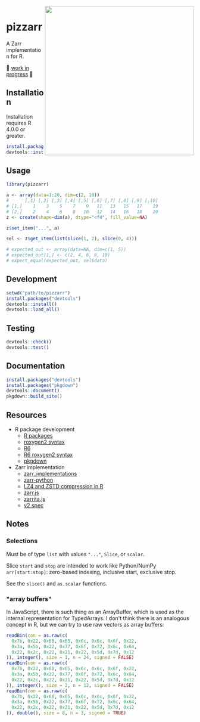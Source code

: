 <img src="https://upload.wikimedia.org/wikipedia/commons/thumb/8/86/Grandma-pizza-01.jpg/640px-Grandma-pizza-01.jpg" width="400" align="right"/> 

# pizzarr

A Zarr implementation for R.

🚧 [work in progress](https://github.com/keller-mark/pizzarr/search?q=TODO) 🚧

## Installation

Installation requires R 4.0.0 or greater.

```r
install.packages("devtools")
devtools::install_github("keller-mark/pizzarr")
```

## Usage

```r
library(pizzarr)

a <- array(data=1:20, dim=c(2, 10))
#      [,1] [,2] [,3] [,4] [,5] [,6] [,7] [,8] [,9] [,10]
# [1,]    1    3    5    7    9   11   13   15   17    19
# [2,]    2    4    6    8   10   12   14   16   18    20
z <- create(shape=dim(a), dtype="<f4", fill_value=NA)

z$set_item("...", a)

sel <- z$get_item(list(slice(1, 2), slice(0, 4)))

# expected_out <- array(data=NA, dim=c(1, 5))
# expected_out[1,] <- c(2, 4, 6, 8, 10)
# expect_equal(expected_out, sel$data)
```


## Development


```r
setwd("path/to/pizzarr")
install.packages("devtools")
devtools::install()
devtools::load_all()
```

## Testing

```r
devtools::check()
devtools::test()
```

## Documentation

```r
install.packages("devtools")
install.packages("pkgdown")
devtools::document()
pkgdown::build_site()
```

## Resources

- R package development
  - [R packages](https://r-pkgs.org/)
  - [roxygen2 syntax](https://cran.r-project.org/web/packages/roxygen2/vignettes/rd-formatting.html)
  - [R6](https://r6.r-lib.org/index.html)
  - [R6 roxygen2 syntax](https://www.tidyverse.org/blog/2019/11/roxygen2-7-0-0/#r6-documentation)
  - [pkgdown](https://pkgdown.r-lib.org/)
- Zarr implementation
  - [zarr_implementations](https://github.com/zarr-developers/zarr_implementations)
  - [zarr-python](https://github.com/zarr-developers/zarr-python)
  - [LZ4 and ZSTD compression in R](https://github.com/traversc/qs)
  - [zarr.js](https://github.com/gzuidhof/zarr.js)
  - [zarrita.js](https://github.com/manzt/zarrita.js)
  - [v2 spec](https://zarr.readthedocs.io/en/stable/spec/v2.html)
  
## Notes

### Selections

Must be of type `list` with values `"..."`, `Slice`, or `scalar`.

Slice `start` and `stop` are intended to work like Python/NumPy `arr[start:stop]`: zero-based indexing, inclusive start, exclusive stop.

See the `slice()` and `as.scalar` functions.

### "array buffers"

In JavaScript, there is such thing as an ArrayBuffer, which is used as the internal representation for TypedArrays.
I don't think there is an analogous concept in R, but we can try to use raw vectors as array buffers:

```R
readBin(con = as.raw(c(
  0x7b, 0x22, 0x68, 0x65, 0x6c, 0x6c, 0x6f, 0x22,
  0x3a, 0x5b, 0x22, 0x77, 0x6f, 0x72, 0x6c, 0x64,
  0x22, 0x2c, 0x22, 0x21, 0x22, 0x5d, 0x7d, 0x12
)), integer(), size = 1, n = 24, signed = FALSE)
readBin(con = as.raw(c(
  0x7b, 0x22, 0x68, 0x65, 0x6c, 0x6c, 0x6f, 0x22,
  0x3a, 0x5b, 0x22, 0x77, 0x6f, 0x72, 0x6c, 0x64,
  0x22, 0x2c, 0x22, 0x21, 0x22, 0x5d, 0x7d, 0x12
)), integer(), size = 2, n = 12, signed = FALSE)
readBin(con = as.raw(c(
  0x7b, 0x22, 0x68, 0x65, 0x6c, 0x6c, 0x6f, 0x22,
  0x3a, 0x5b, 0x22, 0x77, 0x6f, 0x72, 0x6c, 0x64,
  0x22, 0x2c, 0x22, 0x21, 0x22, 0x5d, 0x7d, 0x12
)), double(), size = 8, n = 3, signed = TRUE)
```



